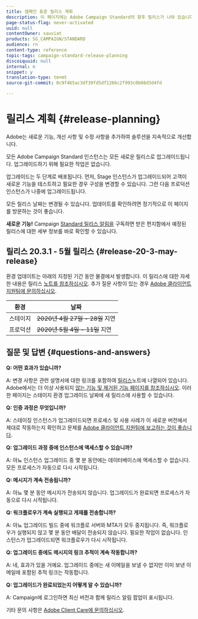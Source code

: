 ```yaml
---
title: 캠페인 표준 릴리스 계획
description: 이 페이지에는 Adobe Campaign Standard의 향후 릴리스가 나와 있습니다.
page-status-flag: never-activated
uuid: null
contentOwner: sauviat
products: SG_CAMPAIGN/STANDARD
audience: rn
content-type: reference
topic-tags: campaign-standard-release-planning
discoiquuid: null
internal: n
snippet: y
translation-type: tm+mt
source-git-commit: 0c9f465ac3df39fd5df1266c2f993c0b08d3d4fd

---
```



# 릴리스 계획 {#release-planning}

Adobe는 새로운 기능, 개선 사항 및 수정 사항을 추가하여 솔루션을 지속적으로 개선합니다.

모든 Adobe Campaign Standard 인스턴스는 모든 새로운 릴리스로 업그레이드됩니다. 업그레이드하기 위해 필요한 작업은 없습니다.

업그레이드는 두 단계로 배포됩니다. 먼저, Stage 인스턴스가 업그레이드되어 고객이 새로운 기능을 테스트하고 필요한 경우 구성을 변경할 수 있습니다. 그런 다음 프로덕션 인스턴스가 나중에 업그레이드됩니다.

모든 릴리스 날짜는 변경될 수 있습니다. 업데이트를 확인하려면 정기적으로 이 페이지를 방문하는 것이 좋습니다.

**새로운 기능!** Campaign [Standard 릴리스 알림을](http://amc-mkt-prod1-t.adobe-campaign.com/lp/LP25?service=%40rZ5cqp2DgNzrgz0alKPInakNbPSTeJYozZYnS7Wbs802u4GlISkHZX4omtK00nAU6xzZ6luEWQzr7kQ9pkCwJYumWkU) 구독하면 받은 편지함에서 예정된 릴리스에 대한 세부 정보를 바로 확인할 수 있습니다.

## 릴리스 20.3.1 - 5월 릴리스 {#release-20-3-may-release}

환경 업데이트는 아래의 지정된 기간 동안 물결에서 발생합니다. 이 릴리스에 대한 자세한 내용은 릴리스 [노트를 참조하십시오](../../rn/using/release-notes.md). 추가 질문 사항이 있는 경우 [Adobe 클라이언트 지원팀에 문의하십시오](https://support.neolane.net/webApp/extranetLogin).

<table>
 <thead>
  <tr>
   <th> 환경<br /> </th>
   <th> 날짜<br /> </th>
  </tr>
 </thead>
 <tbody>
  <tr>
   <td>스테이지<br /> </td>
   <td><s>2020년 4월 27일 - 28일</s> 지연<br /> </td>
  </tr>
  <tr>
   <td> 프로덕션<br /> </td>
   <td><s>2020년 5월 4일 - 11일</s> 지연<br /> </td>
  </tr>
 </tbody>
</table>



## 질문 및 답변 {#questions-and-answers}

**Q: 어떤 효과가 있습니까?**

A: 변경 사항은 관련 설명서에 대한 링크를 포함하여 [릴리스](../../rn/using/release-notes.md)노트에 나열되어 있습니다. Adobe에서는 더 이상 사용되지 [않는 기능 및 제거된 기능 페이지를 참조하십시오](https://helpx.adobe.com/kr/campaign/kb/acs-deprecated-and-removed-features.html). 이러한 페이지는 스테이지 환경 업그레이드 날짜에 새 릴리스에 사용할 수 있습니다.

**Q: 인증 과정은 무엇입니까?**

A: 스테이징 인스턴스가 업그레이드되면 프로세스 및 사용 사례가 이 새로운 버전에서 제대로 작동하는지 확인하고 문제를 [Adobe 클라이언트 지원팀에 보고하는 것이 좋습니다](https://support.neolane.net/webApp/extranetLogin).

**Q: 업그레이드 과정 중에 인스턴스에 액세스할 수 있습니까?**

A: 아뇨 인스턴스 업그레이드 중 몇 분 동안에는 데이터베이스에 액세스할 수 없습니다. 모든 프로세스가 자동으로 다시 시작됩니다.

**Q: 메시지가 계속 전송됩니까?**

A: 아뇨 몇 분 동안 메시지가 전송되지 않습니다. 업그레이드가 완료되면 프로세스가 자동으로 다시 시작됩니다.

**Q: 워크플로우가 계속 실행되고 게재를 전송합니까?**

A: 아뇨 업그레이드 빌드 중에 워크플로 서버와 MTA가 모두 중지됩니다. 즉, 워크플로우가 실행되지 않고 몇 분 동안 배달이 전송되지 않습니다. 필요한 작업이 없습니다. 인스턴스가 업그레이드되면 워크플로우가 다시 시작됩니다.

**Q: 업그레이드 중에도 메시지의 링크 추적이 계속 작동합니까?**

A: 네, 효과가 있을 거예요. 업그레이드 중에는 새 이메일을 보낼 수 없지만 이미 보낸 이메일에 포함된 추적 링크는 작동합니다.

**Q: 업그레이드가 완료되었는지 어떻게 알 수 있습니까?**

A: Campaign에 로그인하면 최신 버전과 함께 릴리스 알림 팝업이 표시됩니다.

기타 문의 사항은 [Adobe Client Care에 문의하십시오](https://support.neolane.net/webApp/extranetLogin).
